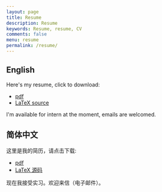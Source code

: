 ```yaml
---
layout: page
title: Resume
description: Resume
keywords: Resume, resume, CV
comments: false
menu: resume
permalink: /resume/
---
```


## English

Here's my resume, click to download:

+ [pdf](https://raw.githubusercontent.com/ice1000/resume/master/resume.pdf)
+ [LaTeX source](https://raw.githubusercontent.com/ice1000/resume/master/resume.tex)

I'm available for intern at the moment, emails are welcomed.

## 简体中文

这里是我的简历，请点击下载:

+ [pdf](https://raw.githubusercontent.com/ice1000/resume/master/resume.pdf)
+ [LaTeX 源码](https://raw.githubusercontent.com/ice1000/resume/master/resume.tex)

现在我接受实习。欢迎来信（电子邮件）。

